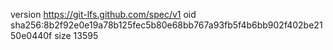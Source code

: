 version https://git-lfs.github.com/spec/v1
oid sha256:8b2f92e0e19a78b125fec5b80e68bb767a93fb5f4b6bb902f402be2150e0440f
size 13595

